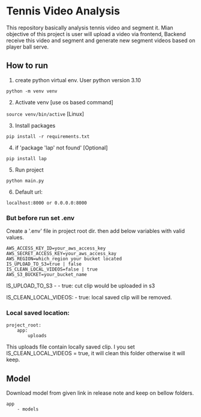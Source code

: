 # Tennis Video Analysis
This repository basically analysis tennis video and segment it. 
Mian objective of this project is user will upload a video via frontend, 
Backend receive this video and segment and generate new segment videos based on 
player ball serve. 

## How to run
1. create  python virtual env.
User python version 3.10

``python -m venv venv``

2. Activate venv [use os based command]

``source venv/bin/active`` [Linux]

3. Install packages

``pip install -r requirements.txt``

4. if 'package 'lap' not found' [Optional]

``pip install lap``

5. Run project

``python main.py``

6. Default url:

``localhost:8000 or 0.0.0.0:8000``


### But before run set .env
Create a '.env' file in project root dir. then add below variables with valid values. 
```angular2html
AWS_ACCESS_KEY_ID=your_aws_access_key
AWS_SECRET_ACCESS_KEY=your_aws_access_kay
AWS_REGION=which_region your bucket located
IS_UPLOAD_TO_S3=true | false
IS_CLEAN_LOCAL_VIDEOS=false | true
AWS_S3_BUCKET=your_bucket_name
```
IS_UPLOAD_TO_S3 - 
    - true: cut clip would be uploaded in s3

IS_CLEAN_LOCAL_VIDEOS:
    - true: local saved clip will be removed. 

### Local saved location:
```
project_root:
    app:
        uploads
```
This uploads file contain locally saved clip. 
I you set 
IS_CLEAN_LOCAL_VIDEOS = true, it will clean this folder
otherwise it will keep. 


## Model 
Download model from given link in release note and
keep on bellow folders. 
```angular2html
app
    - models
```
